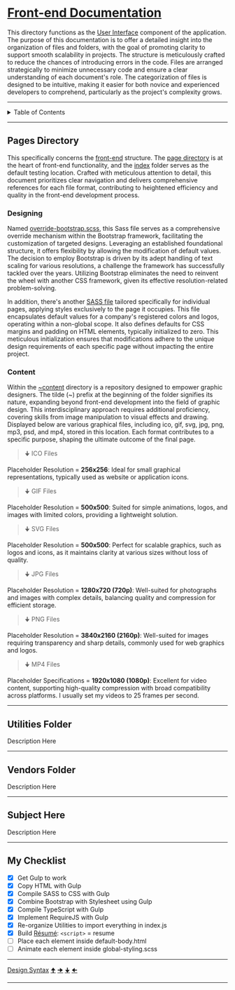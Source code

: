 # [Front-end Documentation](https://github.com/TertiusRoach/development-portfolio_2.00)

This directory functions as the [User Interface](https://en.wikipedia.org/wiki/User_interface) component of the application. The purpose of this documentation is to offer a detailed insight into the organization of files and folders, with the goal of promoting clarity to support smooth scalability in projects. The structure is meticulously crafted to reduce the chances of introducing errors in the code. Files are arranged strategically to minimize unnecessary code and ensure a clear understanding of each document's role. The categorization of files is designed to be intuitive, making it easier for both novice and experienced developers to comprehend, particularly as the project's complexity grows.

---

<details>
  <summary>Table of Contents</summary>
    <ol>
        <li>
            <a href="#pages-directory">Pages Directory</a>
            <ul>
                <li>
                    <a href="#designing">Designing</a>
                </li>
                <li>
                    <a href="#content">Content</a>
                </li>
            </ul>
        </li>
        <li>
            <a href="#utilities-folder">Utilities Folder</a>
            <ul>
               <li>
                    <a href="#tools-folder">Tools Folder</a>
                </li>
            </ul>
        </li>
        <li>
            <a href="#vendors-folder">Vendors Folder</a>
        </li>
        <li>
            <a href="#subject-here">Subject Here</a>
        </li>
        <li>
            <a href="#my-checklist">My Checklist</a>
        </li>
    </ol>
</details>

---

## Pages Directory

This specifically concerns the [front-end](https://github.com/TertiusRoach/development-portfolio_2.00/tree/main/src/front-end) structure. The [page directory](https://github.com/TertiusRoach/development-portfolio_2.00/tree/main/src/front-end/pages) is at the heart of front-end functionality, and the [index](https://github.com/TertiusRoach/development-portfolio_2.00/tree/main/src/front-end/pages/index) folder serves as the default testing location. Crafted with meticulous attention to detail, this document prioritizes clear navigation and delivers comprehensive references for each file format, contributing to heightened efficiency and quality in the front-end development process.

### Designing

Named [override-bootstrap.scss](https://github.com/TertiusRoach/development-portfolio_2.00/blob/main/src/front-end/pages/override-bootstrap.scss), this Sass file serves as a comprehensive override mechanism within the Bootstrap framework, facilitating the customization of targeted designs. Leveraging an established foundational structure, it offers flexibility by allowing the modification of default values. The decision to employ Bootstrap is driven by its adept handling of text scaling for various resolutions, a challenge the framework has successfully tackled over the years. Utilizing Bootstrap eliminates the need to reinvent the wheel with another CSS framework, given its effective resolution-related problem-solving.

In addition, there's another [SASS file](https://github.com/TertiusRoach/development-portfolio_2.00/blob/main/src/front-end/pages/index/index.scss) tailored specifically for individual pages, applying styles exclusively to the page it occupies. This file encapsulates default values for a company's registered colors and logos, operating within a non-global scope. It also defines defaults for CSS margins and padding on HTML elements, typically initialized to zero. This meticulous initialization ensures that modifications adhere to the unique design requirements of each specific page without impacting the entire project.

### Content

Within the [~content](https://github.com/TertiusRoach/development-portfolio_2.00/tree/main/src/front-end/pages/index/~content) directory is a repository designed to empower graphic designers. The tilde (~) prefix at the beginning of the folder signifies its nature, expanding beyond front-end development into the field of graphic design. This interdisciplinary approach requires additional proficiency, covering skills from image manipulation to visual effects and drawing. Displayed below are various graphical files, including ico, gif, svg, jpg, png, mp3, psd, and mp4, stored in this location. Each format contributes to a specific purpose, shaping the ultimate outcome of the final page.

> 🠋 ICO Files

Placeholder Resolution = **256x256**: Ideal for small graphical representations, typically used as website or application icons.

> 🠋 GIF Files

Placeholder Resolution = **500x500**: Suited for simple animations, logos, and images with limited colors, providing a lightweight solution.

> 🠋 SVG Files

Placeholder Resolution = **500x500**: Perfect for scalable graphics, such as logos and icons, as it maintains clarity at various sizes without loss of quality.

> 🠋 JPG Files

Placeholder Resolution = **1280x720 (720p)**: Well-suited for photographs and images with complex details, balancing quality and compression for efficient storage.

> 🠋 PNG Files

Placeholder Resolution = **3840x2160 (2160p)**: Well-suited for images requiring transparency and sharp details, commonly used for web graphics and logos.

> 🠋 MP4 Files

Placeholder Specifications = **1920x1080 (1080p)**: Excellent for video content, supporting high-quality compression with broad compatibility across platforms. I usually set my videos to 25 frames per second.

---

## Utilities Folder

Description Here

---

## Vendors Folder

Description Here

---

## Subject Here

Description Here

---

## My Checklist

- [x] Get Gulp to work
- [x] Copy HTML with Gulp
- [x] Compile SASS to CSS with Gulp
- [x] Combine Bootstrap with Stylesheet using Gulp
- [x] Compile TypeScript with Gulp
- [x] Implement RequireJS with Gulp
- [x] Re-organize Utilities to import everything in index.js
- [x] Build [Résumé](https://www.youtube.com/watch?v=sQoiM7i5Nqc&list=PLejxfgwRYhwC0ffw3dtP-p-lKD2mYkD2r&index=1&t=128s): `<script>` = resume
- [ ] Place each element inside default-body.html
- [ ] Animate each element inside global-styling.scss

---

[Design Syntax](https://www.compart.com/en/unicode/block/U+25A0)
[🠉](https://www.compart.com/en/unicode/U+1F809)
[🠊](https://www.compart.com/en/unicode/U+1F80A)
[🠋](https://www.compart.com/en/unicode/U+1F80B)
[🠈](https://www.compart.com/en/unicode/U+1F808)

---
